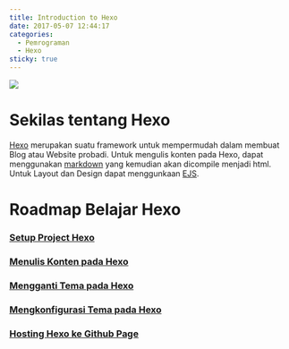 ```yaml
---
title: Introduction to Hexo
date: 2017-05-07 12:44:17
categories:
  - Pemrograman
  - Hexo
sticky: true
---
```

![](/images/hexo.png)
# Sekilas tentang Hexo

[Hexo](http://hexo.io/) merupakan suatu framework untuk mempermudah dalam membuat Blog atau Website probadi. Untuk mengulis konten pada Hexo, dapat menggunakan [markdown](https://en.wikipedia.org/wiki/Markdown) yang kemudian akan dicompile menjadi html. Untuk Layout dan Design dapat menggunkaan [EJS](http://ejs.co/).

# Roadmap Belajar Hexo

### [Setup Project Hexo]()
### [Menulis Konten pada Hexo]()
### [Mengganti Tema pada Hexo]()
### [Mengkonfigurasi Tema pada Hexo]()
### [Hosting Hexo ke Github Page]()
